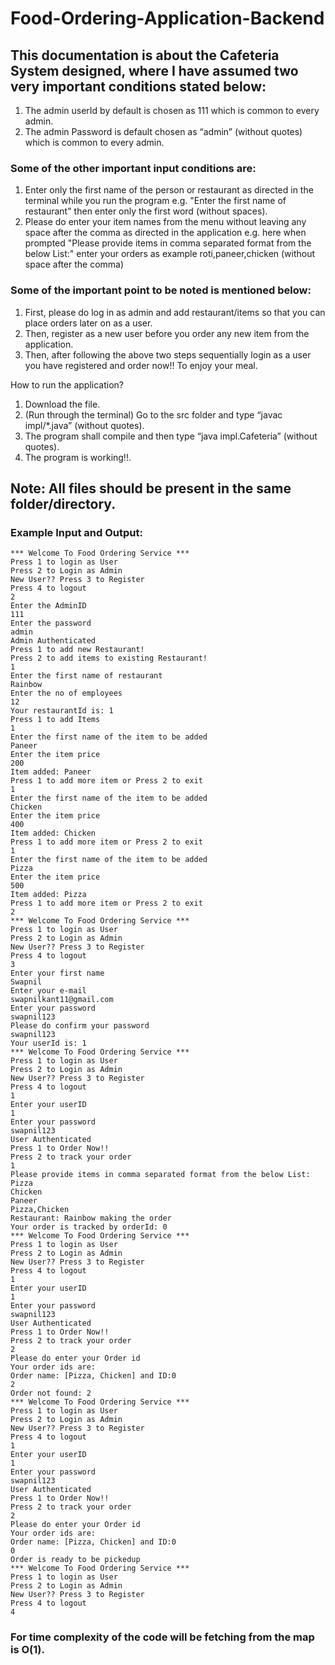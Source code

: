 # Food-Ordering-Application-Backend

## This documentation is about the Cafeteria System designed, where I have assumed two very important conditions stated below:

1. The admin userId by default is chosen as 111 which is common to every admin.
2. The admin Password is default chosen as “admin” (without quotes) which is common to every admin.

### Some of the other important input conditions are:

1. Enter only the first name of the person or restaurant as directed in the terminal while you run the program e.g. "Enter the first name of restaurant" then enter only the first word (without spaces).
2. Please do enter your item names from the menu without leaving any space after the comma as directed in the application e.g. here when prompted "Please provide items in comma separated format from the below List:" enter your orders as example roti,paneer,chicken (without space after the comma)

### Some of the important point to be noted is mentioned below:

1. First, please do log in as admin and add restaurant/items so that you can place orders later on as a user.
2. Then, register as a new user before you order any new item from the application.
3. Then, after following the above two steps sequentially login as a user you have registered and order now!! To enjoy your meal.

How to run the application?
1. Download the file.
2. (Run through the terminal) Go to the src folder and type “javac impl/*.java” (without quotes).
3. The program shall compile and then type “java impl.Cafeteria”  (without quotes).
4. The program is working!!.

## Note: All files should be present in the same folder/directory.


### Example Input and Output:

```
*** Welcome To Food Ordering Service ***      
Press 1 to login as User         
Press 2 to Login as Admin          
New User?? Press 3 to Register           
Press 4 to logout          
2          
Enter the AdminID           
111         
Enter the password             
admin            
Admin Authenticated             
Press 1 to add new Restaurant!             
Press 2 to add items to existing Restaurant!                 
1                 
Enter the first name of restaurant                     
Rainbow                          
Enter the no of employees                        
12                            
Your restaurantId is: 1                             
Press 1 to add Items                                   
1                                
Enter the first name of the item to be added                         
Paneer                          
Enter the item price                                  
200                                
Item added: Paneer                                    
Press 1 to add more item or Press 2 to exit                                  
1                                 
Enter the first name of the item to be added                                     
Chicken                                        
Enter the item price                                         
400                                              
Item added: Chicken
Press 1 to add more item or Press 2 to exit
1
Enter the first name of the item to be added
Pizza
Enter the item price
500
Item added: Pizza
Press 1 to add more item or Press 2 to exit
2
*** Welcome To Food Ordering Service ***
Press 1 to login as User
Press 2 to Login as Admin
New User?? Press 3 to Register
Press 4 to logout
3
Enter your first name
Swapnil
Enter your e-mail
swapnilkant11@gmail.com
Enter your password
swapnil123
Please do confirm your password
swapnil123
Your userId is: 1
*** Welcome To Food Ordering Service ***
Press 1 to login as User
Press 2 to Login as Admin
New User?? Press 3 to Register
Press 4 to logout
1
Enter your userID
1
Enter your password
swapnil123
User Authenticated
Press 1 to Order Now!!
Press 2 to track your order
1
Please provide items in comma separated format from the below List:
Pizza
Chicken
Paneer
Pizza,Chicken
Restaurant: Rainbow making the order
Your order is tracked by orderId: 0
*** Welcome To Food Ordering Service ***
Press 1 to login as User
Press 2 to Login as Admin
New User?? Press 3 to Register
Press 4 to logout
1
Enter your userID
1
Enter your password
swapnil123
User Authenticated
Press 1 to Order Now!!
Press 2 to track your order
2
Please do enter your Order id
Your order ids are:
Order name: [Pizza, Chicken] and ID:0
2
Order not found: 2
*** Welcome To Food Ordering Service ***
Press 1 to login as User
Press 2 to Login as Admin
New User?? Press 3 to Register
Press 4 to logout
1
Enter your userID
1
Enter your password
swapnil123
User Authenticated
Press 1 to Order Now!!
Press 2 to track your order
2
Please do enter your Order id
Your order ids are:
Order name: [Pizza, Chicken] and ID:0
0
Order is ready to be pickedup
*** Welcome To Food Ordering Service ***
Press 1 to login as User
Press 2 to Login as Admin
New User?? Press 3 to Register
Press 4 to logout
4
```

### For time complexity of the code will be fetching from the map is O(1).
